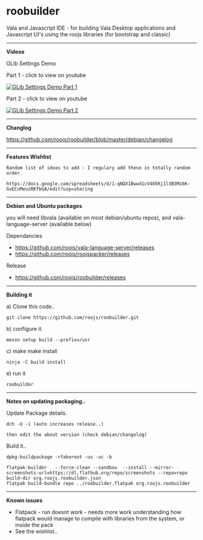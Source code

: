 # roobuilder
Vala and Javascript IDE - for building Vala Desktop applications and Javascript UI's using the roojs libraries (for bootstrap and classic)

---
**Videos** 

GLib Settings Demo

Part 1 - click to view on youtube

[![GLib Settings Demo Part 1](https://i.ytimg.com/vi/kx4B0frG-vc/hqdefault.jpg)](https://www.youtube.com/watch?v=kx4B0frG-vc&t=20s "GLib Settings Demo Part 1 - Click to Watch!")

Part 2 - click to view on youtube

[![GLib Settings Demo Part 2](https://i.ytimg.com/vi/XChS0YEB4yY/hqdefault.jpg)](https://www.youtube.com/watch?v=XChS0YEB4yY&t=6s "GLib Settings Demo Part 2 - Click to Watch!")

---
**Changlog** 

  https://github.com/roojs/roobuilder/blob/master/debian/changelog

---
**Features Wishlist** 

    Random list of ideas to add - I regulary add these in totally random order.
    
    https://docs.google.com/spreadsheets/d/1-qNQX1Bwwd1cV405Kj1l3B3Mi6K-GvECnMeuzRKfbGA/edit?usp=sharing
    
---
**Debian and Ubuntu packages** 

 you will need libvala (available on most debian/ubuntu repos), 
   and vala-language-server (available below)
 
Dependancies

  * https://github.com/roojs/vala-language-server/releases 
  * https://github.com/roojs/roojspacker/releases
  
Release

  * https://github.com/roojs/roobuilder/releases
  
---

**Building it** 

  a) Clone this code..
  
    git clone https://github.com/roojs/roobuilder.git
    
  b) configure it.
  
    meson setup build --prefix=/usr
    
  c) make make install
  
    ninja -C build install
    
  e) run it

    roobuilder
    
---

**Notes on updating packaging..** 

Update Package details.
    
    dch -U -i (auto increases release..)
    
    then edit the about version (check debian/changelog)

Build it..

    dpkg-buildpackage -rfakeroot -us -uc -b

    flatpak-builder   --force-clean --sandbox  --install --mirror-screenshots-url=https://dl.flathub.org/repo/screenshots --repo=repo build-dir org.roojs.roobuilder.json
    flatpak build-bundle repo ../roobuilder.flatpak org.roojs.roobuilder
---

**Known issues** 

  * Flatpack -  run doesnt work - needs more work understanding how flatpack would manage to compile with libraries from the system, or inside the pack
  * See the wishlist..